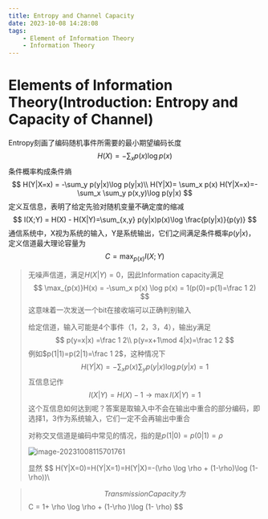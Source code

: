 ```yaml
---
title: Entropy and Channel Capacity
date: 2023-10-08 14:28:08
tags:
    - Element of Information Theory
    - Information Theory
---
```

# Elements of Information Theory(Introduction: Entropy and Capacity of Channel)

Entropy刻画了编码随机事件所需要的最小期望编码长度
$$
H(X) = -\sum_x p(x)\log p(x)
$$
条件概率构成条件熵
$$
H(Y|X=x) = -\sum_y p(y|x)\log p(y|x)\\
H(Y|X)= \sum_x p(x) H(Y|X=x)=-\sum_x \sum_y p(x,y)\log p(y|x)
$$
定义互信息，表明了给定先验对随机变量不确定度的缩减
$$
I(X;Y) = H(X) - H(X|Y)=\sum_{x,y} p(y|x)p(x)\log \frac{p(y|x)}{p(y)}
$$
通信系统中，X视为系统的输入，Y是系统输出，它们之间满足条件概率$p(y|x)$，定义信道最大理论容量为
$$
C = \max_{p(x)} I(X;Y)
$$

> 无噪声信道，满足$H(X|Y)=0$，因此Information capacity满足
> $$
> \max_{p(x)}H(x) = -\sum_x p(x) \log p(x) = 1(p(0)=p(1)=\frac 1 2)
> $$
> 这意味着一次发送一个bit在接收端可以正确判别输入 
>
> 给定信道，输入可能是4个事件（1，2，3，4），输出y满足
> $$
> p(y=x|x) =\frac 1 2\\
> p(y=x+1\mod 4|x)=\frac 1 2
> $$
> 例如$p(1|1)=p(2|1)=\frac 1 2$，这种情况下
> $$
> H(Y|X) = -\sum_{x}p(x)\sum_y p(y|x)\log p(y|x) = 1
> $$
> 互信息记作
> $$
> I(X|Y) = H(X) - 1\to \max I(X|Y) = 1
> $$
> 这个互信息如何达到呢？答案是取输入中不会在输出中重合的部分编码，即选择1，3作为系统输入，它们一定不会再输出中重合
>
> 对称交叉信道是编码中常见的情况，指的是$p(1|0)=p(0|1)= \rho$
>
> ![image-20231008115701761](C:\Users\Lenovo\AppData\Roaming\Typora\typora-user-images\image-20231008115701761.png)
>
> 显然
> $$
> H(Y|X=0)=H(Y|X=1)=H(Y|X)=-(\rho \log \rho + (1-\rho)\log (1-\rho))\\
> $$
> Transmission Capacity为
> $$
> C = 1+ \rho \log \rho + (1-\rho )\log (1- \rho)
> $$
> 

